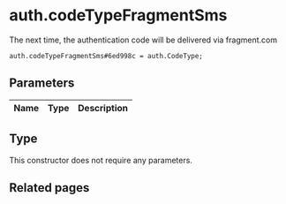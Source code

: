 # auth.codeTypeFragmentSms
The next time, the authentication code will be delivered via fragment.com

```
auth.codeTypeFragmentSms#6ed998c = auth.CodeType;
```

## Parameters
| Name | Type | Description |
| ---- | :----: | ----------- |


## Type
This constructor does not require any parameters.

## Related pages
